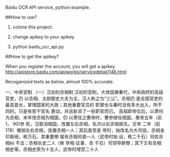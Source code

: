 Baidu OCR API service, python example. 

##How to use? 

1. colone this project.

2. change apikey to your apikey.

3. python baidu_ocr_api.py

##How to get the apikey?

When you register the account, you will get a apikey. 
http://apistore.baidu.com/apiworks/servicedetail/146.html

Recoganized texts as below, almost 100% accurate.

一、中央官制
  （一）汉初的丞相制
汉初的官制，大体因袭秦代，中央政府的高级官吏，仍
以丞相、太尉御史大夫为主，汉人称之为“三公”。丞相仍
是全国官吏的最高首长，掌理国家的大政；其他重要官员的
职掌也与秦时没有多大出入。所不同的，只是有若干官名
更动，并且新添了一些职官而已。
高祖即帝位后，以萧何为丞相，末年改丞相为相国，仍
  以萧任之惠帝时，曹参继任相国。惠帝五年（前1，
90)参
死，汉取消相国，改置左右丞相，名次以右丞相居先。文帝
二年（前178）撤销左右丞相，改置丞相一人；其后直至哀
帝时，始改名为大司徒。丞相金印紫绶，秩万石。其重要僚
属有丞相司直—人（武帝时始
设，秩二千石）司佐丞相纠
不法；丞相长史二人（秩
举相
征事、丞
千石）司领导群僚；其下又有丞相
相史等。丞相史原为十五人，武帝时增至二十人


